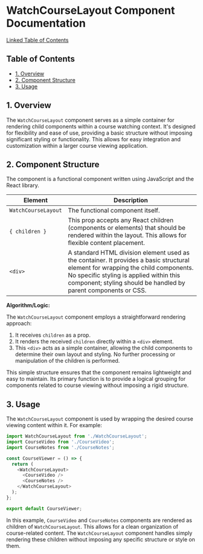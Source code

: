# WatchCourseLayout Component Documentation

[Linked Table of Contents](#table-of-contents)

## Table of Contents <a name="table-of-contents"></a>

* [1. Overview](#overview)
* [2. Component Structure](#component-structure)
* [3. Usage](#usage)


## 1. Overview <a name="overview"></a>

The `WatchCourseLayout` component serves as a simple container for rendering child components within a course watching context.  It's designed for flexibility and ease of use, providing a basic structure without imposing significant styling or functionality.  This allows for easy integration and customization within a larger course viewing application.


## 2. Component Structure <a name="component-structure"></a>

The component is a functional component written using JavaScript and the React library.

| Element | Description |
|---|---|
| `WatchCourseLayout` | The functional component itself. |
| `{ children }` |  This prop accepts any React children (components or elements) that should be rendered within the layout. This allows for flexible content placement. |
| `<div>` | A standard HTML division element used as the container.  It provides a basic structural element for wrapping the child components.  No specific styling is applied within this component; styling should be handled by parent components or CSS. |


**Algorithm/Logic:**

The `WatchCourseLayout` component employs a straightforward rendering approach:

1. It receives `children` as a prop.
2. It renders the received `children` directly within a `<div>` element.
3. This `<div>` acts as a simple container, allowing the child components to determine their own layout and styling.  No further processing or manipulation of the children is performed.

This simple structure ensures that the component remains lightweight and easy to maintain.  Its primary function is to provide a logical grouping for components related to course viewing without imposing a rigid structure.

## 3. Usage <a name="usage"></a>

The `WatchCourseLayout` component is used by wrapping the desired course viewing content within it.  For example:


```javascript
import WatchCourseLayout from './WatchCourseLayout';
import CourseVideo from './CourseVideo';
import CourseNotes from './CourseNotes';

const CourseViewer = () => {
  return (
    <WatchCourseLayout>
      <CourseVideo />
      <CourseNotes />
    </WatchCourseLayout>
  );
};

export default CourseViewer;
```

In this example, `CourseVideo` and `CourseNotes` components are rendered as children of `WatchCourseLayout`.  This allows for a clean organization of course-related content.  The `WatchCourseLayout` component handles simply rendering these children without imposing any specific structure or style on them.
